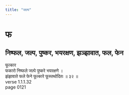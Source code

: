 ```yaml
---
title: "जल्प"
---
```


# फ
## निष्फल, जल्प, पुष्कर, भयरक्षण, झञ्झावात, फल, फेन
फूत्कार<BR>फकारो निष्फले जल्पे पुष्करे भयरक्षणे ।<BR>झंझावाते फले फेने फूत्कारे फूस्तथोदितः ॥ ३२ ॥<BR>verse 1.1.1.32<BR>page 0121


